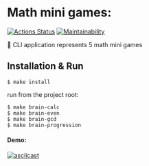 # Math mini games:
[![Actions Status](https://github.com/ola-9/php-project-45/actions/workflows/hexlet-check.yml/badge.svg)](https://github.com/ola-9/php-project-45/actions)  [![Maintainability](https://api.codeclimate.com/v1/badges/cc85c7610c95b03ce522/maintainability)](https://codeclimate.com/github/ola-9/php-project-45/maintainability)

🎉 CLI application represents 5 math mini games

## Installation & Run
```
$ make install
```
run from the project root:
```
$ make brain-calc
$ make brain-even
$ make brain-gcd
$ make brain-progression
```

#### Demo:
[![asciicast](https://asciinema.org/a/4V4BoIpOJzBUa845lkvjBERV3.svg)](https://asciinema.org/a/4V4BoIpOJzBUa845lkvjBERV3)

